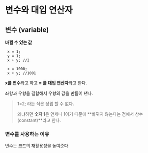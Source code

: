 # 변수와 대입 연산자

## 변수 (variable)

**바뀔 수 있는 값**

```
 x = 1;
 y = 1;
 x + y; //2
 
 x = 1000;
 x + y; //1001
```

**x를 변수**라고 하고 **= 를 대입 연산자**라고 한다. 

좌항과 우항을 결합해서 우항의 값을 만들어 낸다.

> 1=2; 라는 식은 성립 할 수 없다. 
>
> 왜냐하면 **숫자 1**은 언제나 1이기 때문에 **바뀌지 않는다는 점에서 상수(constant)**라고 한다.



### 변수를 사용하는 이유

변수는 코드의 재활용성을 높여준다